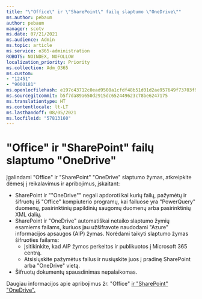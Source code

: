 ```yaml
---
title: "\"Office\" ir \"SharePoint\" failų slaptumo \"OneDrive\""
ms.author: pebaum
author: pebaum
manager: scotv
ms.date: 07/21/2021
ms.audience: Admin
ms.topic: article
ms.service: o365-administration
ROBOTS: NOINDEX, NOFOLLOW
localization_priority: Priority
ms.collection: Adm_O365
ms.custom:
- "12451"
- "9000181"
ms.openlocfilehash: e197c43712c0ead9508a1cfdf48b51d01d2ae957649f73703f9c33733e332bf5
ms.sourcegitcommit: b5f7da89a650d2915dc652449623c78be6247175
ms.translationtype: HT
ms.contentlocale: lt-LT
ms.lasthandoff: 08/05/2021
ms.locfileid: "57813160"
---
```

# <a name="limitations-for-sensitivity-labels-for-office-files-in-sharepoint-and-onedrive"></a>"Office" ir "SharePoint" failų slaptumo "OneDrive"

Įgalindami "Office" ir "SharePoint" "OneDrive" slaptumo žymas, atkreipkite dėmesį į reikalavimus ir apribojimus, įskaitant:

- SharePoint ir ""OneDrive"" negali apdoroti kai kurių failų, pažymėtų ir šifruotų iš "Office" kompiuterio programų, kai failuose yra "PowerQuery" duomenų, pasirinktinių papildinių saugomų duomenų arba pasirinktinių XML dalių.
- SharePoint ir "OneDrive" automatiškai netaiko slaptumo žymių esamiems failams, kuriuos jau užšifravote naudodami "Azure" informacijos apsaugos (AIP) žymas. Norėdami taikyti slaptumo žymas šifruoties failams: 
    - Įsitikinkite, kad AIP žymos perkeltos ir publikuotos į Microsoft 365 centrą.
    - Atsisiųskite pažymėtus failus ir nusiųskite juos į pradinę SharePoint arba "OneDrive" vietą.
- Šifruotų dokumentų spausdinimas nepalaikomas.

Daugiau informacijos apie apribojimus žr. "Office" [ir "SharePoint" "OneDrive".](/microsoft-365/compliance/sensitivity-labels-sharepoint-onedrive-files#limitations)

